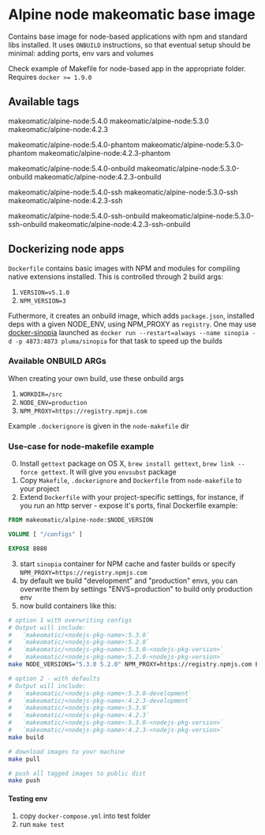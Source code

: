 # Alpine node makeomatic base image

Contains base image for node-based applications with npm and standard libs installed.
It uses `ONBUILD` instructions, so that eventual setup should be minimal: adding ports, env vars and volumes

Check example of Makefile for node-based app in the appropriate folder. Requires `docker >= 1.9.0`

## Available tags

makeomatic/alpine-node:5.4.0
makeomatic/alpine-node:5.3.0
makeomatic/alpine-node:4.2.3

makeomatic/alpine-node:5.4.0-phantom
makeomatic/alpine-node:5.3.0-phantom
makeomatic/alpine-node:4.2.3-phantom

makeomatic/alpine-node:5.4.0-onbuild
makeomatic/alpine-node:5.3.0-onbuild
makeomatic/alpine-node:4.2.3-onbuild

makeomatic/alpine-node:5.4.0-ssh
makeomatic/alpine-node:5.3.0-ssh
makeomatic/alpine-node:4.2.3-ssh

makeomatic/alpine-node:5.4.0-ssh-onbuild
makeomatic/alpine-node:5.3.0-ssh-onbuild
makeomatic/alpine-node:4.2.3-ssh-onbuild

## Dockerizing node apps

`Dockerfile` contains basic images with NPM and modules for compiling native extensions installed.
This is controlled through 2 build args:

1. `VERSION=v5.1.0`
2. `NPM_VERSION=3`

Futhermore, it creates an onbuild image, which adds `package.json`, installed deps with a given NODE_ENV,
using NPM_PROXY as `registry`. One may use [docker-sinopia](https://github.com/foss-haas/docker-sinopia) launched
as `docker run --restart=always --name sinopia -d -p 4873:4873 pluma/sinopia` for that task to speed up the builds

### Available ONBUILD ARGs

When creating your own build, use these onbuild args

1. `WORKDIR=/src`
2. `NODE_ENV=production`
3. `NPM_PROXY=https://registry.npmjs.com`

Example `.dockerignore` is given in the `node-makefile` dir

### Use-case for node-makefile example

0. Install `gettext` package on OS X, `brew install gettext`, `brew link --force gettext`. It will give you `envsubst` package
1. Copy `Makefile`, `.dockerignore` and `Dockerfile` from `node-makefile` to your project
2. Extend `Dockerfile` with your project-specific settings, for instance, if you run an http server - expose it's ports, final Dockerfile example:

```Dockerfile
FROM makeomatic/alpine-node:$NODE_VERSION

VOLUME [ "/configs" ]

EXPOSE 8080
```

3. start `sinopia` container for NPM cache and faster builds or specify `NPM_PROXY=https://registry.npmjs.com`
4. by default we build "development" and "production" envs, you can overwrite them by settings "ENVS=production" to build only production env
5. now build containers like this:

```sh
# option 1 with overwriting configs
# Output will include:
#   `makeomatic/<nodejs-pkg-name>:5.3.0`
#   `makeomatic/<nodejs-pkg-name>:5.2.0`
#   `makeomatic/<nodejs-pkg-name>:5.3.0-<nodejs-pkg-version>`
#   `makeomatic/<nodejs-pkg-name>:5.2.0-<nodejs-pkg-version>`
make NODE_VERSIONS="5.3.0 5.2.0" NPM_PROXY=https://registry.npmjs.com ENVS="production" build

# option 2 - with defaults
# Output will include:
#   `makeomatic/<nodejs-pkg-name>:5.3.0-development`
#   `makeomatic/<nodejs-pkg-name>:4.2.3-development`
#   `makeomatic/<nodejs-pkg-name>:5.3.0`
#   `makeomatic/<nodejs-pkg-name>:4.2.3`
#   `makeomatic/<nodejs-pkg-name>:5.3.0-<nodejs-pkg-version>`
#   `makeomatic/<nodejs-pkg-name>:4.2.3-<nodejs-pkg-version>`
make build

# download images to your machine
make pull

# push all tagged images to public dist
make push
```

#### Testing env

1. copy `docker-compose.yml` into test folder
2. run `make test`
